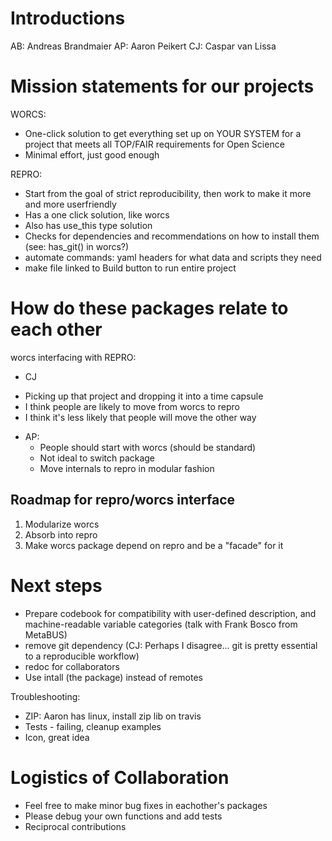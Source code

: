 # Introductions

AB: Andreas Brandmaier
AP: Aaron Peikert
CJ: Caspar van Lissa

# Mission statements for our projects

WORCS:
  * One-click solution to get everything set up on YOUR SYSTEM for a project that meets all TOP/FAIR requirements for Open Science
* Minimal effort, just good enough

REPRO:
  * Start from the goal of strict reproducibility, then work to make it more and more userfriendly
* Has a one click solution, like worcs
* Also has use_this type solution
* Checks for dependencies and recommendations on how to install them (see: has_git() in worcs?)
* automate commands: yaml headers for what data and scripts they need
* make file linked to Build button to run entire project

# How do these packages relate to each other

worcs interfacing with REPRO:
  * CJ
- Picking up that project and dropping it into a time capsule
- I think people are likely to move from worcs to repro
- I think it's less likely that people will move the other way
* AP:
    - People should start with worcs (should be standard)
	- Not ideal to switch package
	- Move internals to repro in modular fashion

## Roadmap for repro/worcs interface

1. Modularize worcs
2. Absorb into repro
3. Make worcs package depend on repro and be a "facade" for it

# Next steps

* Prepare codebook for compatibility with user-defined description, and machine-readable variable categories (talk with Frank Bosco from MetaBUS)
* remove git dependency (CJ: Perhaps I disagree... git is pretty essential to a reproducible workflow)
* redoc for collaborators
* Use intall (the package) instead of remotes

Troubleshooting:
* ZIP: Aaron has linux, install zip lib on travis
* Tests - failing, cleanup examples
* Icon, great idea

# Logistics of Collaboration
* Feel free to make minor bug fixes in eachother's packages
* Please debug your own functions and add tests
* Reciprocal contributions
